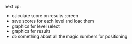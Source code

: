 next up:
- calculate score on results screen
- save scores for each level and load them
- graphics for level select
- graphics for results
- do something about all the magic numbers for positioning
